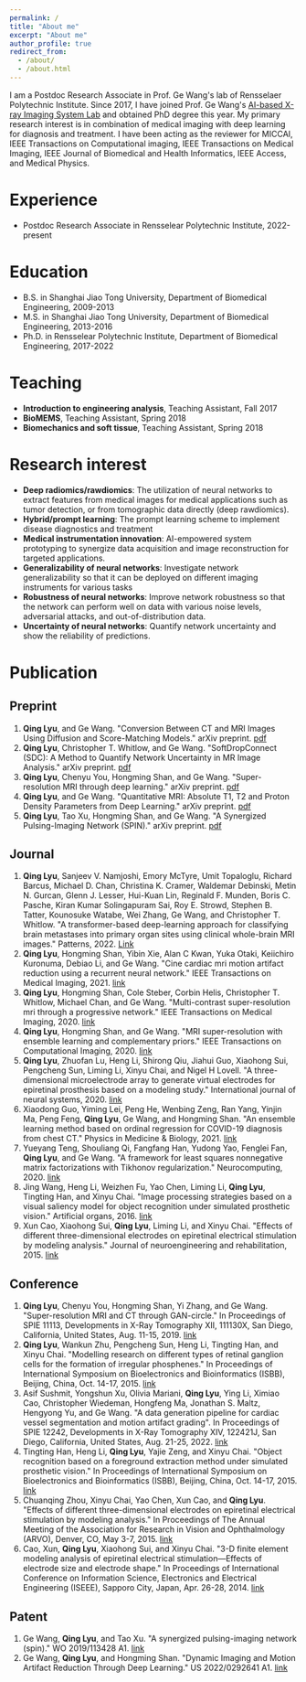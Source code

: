 ```yaml
---
permalink: /
title: "About me"
excerpt: "About me"
author_profile: true
redirect_from: 
  - /about/
  - /about.html
---
```


I am a Postdoc Research Associate in Prof. Ge Wang's lab of Rensselaer Polytechnic Institute. Since 2017, I have joined Prof. Ge Wang's [AI-based X-ray Imaging System Lab](https://wang-axis.github.io/) and obtained PhD degree this year. My primary research interest is in combination of medical imaging with deep learning for diagnosis and treatment. I have been acting as the reviewer for MICCAI, IEEE Transactions on Computational imaging, IEEE Transactions on Medical Imaging, IEEE Journal of Biomedical and Health Informatics, IEEE Access, and Medical Physics.

Experience
======
* Postdoc Research Associate in Rensselear Polytechnic Institute, 2022-present

Education
======
* B.S. in Shanghai Jiao Tong University, Department of Biomedical Engineering, 2009-2013
* M.S. in Shanghai Jiao Tong University, Department of Biomedical Engineering, 2013-2016
* Ph.D. in Rensselear Polytechnic Institute, Department of Biomedical Engineering, 2017-2022

Teaching
======
* **Introduction to engineering analysis**, Teaching Assistant, Fall 2017
* **BioMEMS**, Teaching Assistant, Spring 2018
* **Biomechanics and soft tissue**, Teaching Assistant, Spring 2018

Research interest
======
* **Deep radiomics/rawdiomics**: The utilization of neural networks to extract features from medical images for medical applications such as tumor detection, or from tomographic data directly (deep rawdiomics). 
* **Hybrid/prompt learning**: The prompt learning scheme to implement disease diagnostics and treatment
* **Medical instrumentation innovation**: AI-empowered system prototyping to synergize data acquisition and image reconstruction for targeted applications. 
* **Generalizability of neural networks**: Investigate network generalizability so that it can be deployed on different imaging instruments for various tasks
* **Robustness of neural networks**: Improve network robustness so that the network can perform well on data with various noise levels, adversarial attacks, and out-of-distribution data.
* **Uncertainty of neural networks**: Quantify network uncertainty and show the reliability of predictions.

Publication
======

Preprint
------
1. **Qing Lyu**, and Ge Wang. "Conversion Between CT and MRI Images Using Diffusion and Score-Matching Models." arXiv preprint. [pdf](https://https://arxiv.org/pdf/2209.12104.pdf)
2. **Qing Lyu**, Christopher T. Whitlow, and Ge Wang. "SoftDropConnect (SDC): A Method to Quantify Network Uncertainty in MR Image Analysis." arXiv preprint. [pdf](https://arxiv.org/pdf/2201.08418.pdf)
3. **Qing Lyu**, Chenyu You, Hongming Shan, and Ge Wang. "Super-resolution MRI through deep learning." arXiv preprint. [pdf](https://arxiv.org/ftp/arxiv/papers/1810/1810.06776.pdf)
4. **Qing Lyu**, and Ge Wang. "Quantitative MRI: Absolute T1, T2 and Proton Density Parameters from Deep Learning." arXiv preprint. [pdf](https://arxiv.org/ftp/arxiv/papers/1806/1806.07453.pdf)
5. **Qing Lyu**, Tao Xu, Hongming Shan, and Ge Wang. "A Synergized Pulsing-Imaging Network (SPIN)." arXiv preprint. [pdf](https://arxiv.org/ftp/arxiv/papers/1805/1805.12006.pdf)

Journal
------
1. **Qing Lyu**, Sanjeev V. Namjoshi, Emory McTyre, Umit Topaloglu, Richard Barcus, Michael D. Chan, Christina K. Cramer, Waldemar Debinski, Metin N. Gurcan, Glenn J. Lesser, Hui-Kuan Lin, Reginald F. Munden, Boris C. Pasche, Kiran Kumar Solingapuram Sai, Roy E. Strowd, Stephen B. Tatter, Kounosuke Watabe, Wei Zhang, Ge Wang, and Christopher T. Whitlow. "A transformer-based deep-learning approach for classifying brain metastases into primary organ sites using clinical whole-brain MRI images." Patterns, 2022. [Link](https://www.cell.com/patterns/fulltext/S2666-3899(22)00238-0)
2. **Qing Lyu**, Hongming Shan, Yibin Xie, Alan C Kwan, Yuka Otaki, Keiichiro Kuronuma, Debiao Li, and Ge Wang. "Cine cardiac mri motion artifact reduction using a recurrent neural network." IEEE Transactions on Medical Imaging, 2021. [link](https://ieeexplore.ieee.org/abstract/document/9405626)
3. **Qing Lyu**, Hongming Shan, Cole Steber, Corbin Helis, Christopher T. Whitlow, Michael Chan, and Ge Wang. "Multi-contrast super-resolution mri through a progressive network." IEEE Transactions on Medical Imaging, 2020. [link](https://ieeexplore.ieee.org/abstract/document/9001105)
4. **Qing Lyu**, Hongming Shan, and Ge Wang. "MRI super-resolution with ensemble learning and complementary priors." IEEE Transactions on Computational Imaging, 2020. [link](https://ieeexplore.ieee.org/abstract/document/8950304)
5. **Qing Lyu**, Zhuofan Lu, Heng Li, Shirong Qiu, Jiahui Guo, Xiaohong Sui, Pengcheng Sun, Liming Li, Xinyu Chai, and Nigel H Lovell. "A three-dimensional microelectrode array to generate virtual electrodes for epiretinal prosthesis based on a modeling study." International journal of neural systems, 2020. [link](https://www.worldscientific.com/doi/abs/10.1142/S0129065720500069)
6. Xiaodong Guo, Yiming Lei, Peng He, Wenbing Zeng, Ran Yang, Yinjin Ma, Peng Feng, **Qing Lyu**, Ge Wang, and Hongming Shan. "An ensemble learning method based on ordinal regression for COVID-19 diagnosis from chest CT." Physics in Medicine & Biology, 2021. [link](https://iopscience.iop.org/article/10.1088/1361-6560/ac34b2/meta)
7. Yueyang Teng, Shouliang Qi, Fangfang Han, Yudong Yao, Fenglei Fan, **Qing Lyu**, and Ge Wang. "A framework for least squares nonnegative matrix factorizations with Tikhonov regularization." Neurocomputing, 2020. [link](https://www.sciencedirect.com/science/article/abs/pii/S0925231220300217)
8. Jing Wang, Heng Li, Weizhen Fu, Yao Chen, Liming Li, **Qing Lyu**, Tingting Han, and Xinyu Chai. "Image processing strategies based on a visual saliency model for object recognition under simulated prosthetic vision." Artificial organs, 2016. [link](https://onlinelibrary.wiley.com/doi/abs/10.1111/aor.12498)
9. Xun Cao, Xiaohong Sui, **Qing Lyu**, Liming Li, and Xinyu Chai. "Effects of different three-dimensional electrodes on epiretinal electrical stimulation by modeling analysis." Journal of neuroengineering and rehabilitation, 2015. [link](https://jneuroengrehab.biomedcentral.com/articles/10.1186/s12984-015-0065-x)

Conference
------
1. **Qing Lyu**, Chenyu You, Hongming Shan, Yi Zhang, and Ge Wang. "Super-resolution MRI and CT through GAN-circle." In Proceedings of SPIE 11113, Developments in X-Ray Tomography XII, 111130X, San Diego, California, United States, Aug. 11-15, 2019. [link](https://www.spiedigitallibrary.org/conference-proceedings-of-spie/11113/111130X/Super-resolution-MRI-and-CT-through-GAN-CIRCLE/10.1117/12.2530592.short?webSyncID=9a0ce46e-9e6e-c7a4-9dab-6a0cbad05932&sessionGUID=9ad883c9-d902-bc99-93ce-d268bead49a2&SSO=1)
2. **Qing Lyu**, Wankun Zhu, Pengcheng Sun, Heng Li, Tingting Han, and Xinyu Chai. "Modelling research on different types of retinal ganglion cells for the formation of irregular phosphenes." In Proceedings of International Symposium on Bioelectronics and Bioinformatics (ISBB), Beijing, China, Oct. 14-17, 2015. [link](https://ieeexplore.ieee.org/abstract/document/7344950)
3. Asif Sushmit, Yongshun Xu, Olivia Mariani, **Qing Lyu**, Ying Li, Ximiao Cao, Christopher Wiedeman, Hongfeng Ma, Jonathan S. Maltz, Hengyong Yu, and Ge Wang. "A data generation pipeline for cardiac vessel segmentation and motion artifact grading". In Proceedings of SPIE 12242, Developments in X-Ray Tomography XIV, 122421J, San Diego, California, United States, Aug. 21-25, 2022. [link](https://www.spiedigitallibrary.org/conference-proceedings-of-spie/12242/0000/A-Data-Generation-Pipeline-for-Cardiac-Vessel-Segmentation-and-Motion/10.1117/12.2642869.short?SSO=1)
4. Tingting Han, Heng Li, **Qing Lyu**, Yajie Zeng, and Xinyu Chai. "Object recognition based on a foreground extraction method under simulated prosthetic vision." In Proceedings of International Symposium on Bioelectronics and Bioinformatics (ISBB), Beijing, China, Oct. 14-17, 2015. [link](https://ieeexplore.ieee.org/abstract/document/7344951)
5. Chuanqing Zhou, Xinyu Chai, Yao Chen, Xun Cao, and **Qing Lyu**. "Effects of different three-dimensional electrodes on epiretinal electrical stimulation by modeling analysis." In Proceedings of The Annual Meeting of the Association for Research in Vision and Ophthalmology (ARVO), Denver, CO, May 3-7, 2015. [link](https://iovs.arvojournals.org/article.aspx?articleID=2336501)
6. Cao, Xun, **Qing Lyu**, Xiaohong Sui, and Xinyu Chai. "3-D finite element modeling analysis of epiretinal electrical stimulation—Effects of electrode size and electrode shape." In Proceedings of International Conference on Information Science, Electronics and Electrical Engineering (ISEEE), Sapporo City, Japan, Apr. 26-28, 2014. [link](https://ieeexplore.ieee.org/abstract/document/6948137)

Patent
------
1. Ge Wang, **Qing Lyu**, and Tao Xu. "A synergized pulsing-imaging network (spin)." WO 2019/113428 A1. [link](https://patentscope.wipo.int/search/en/detail.jsf?docId=WO2019113428&_cid=P22-KBSTI1-51183-1)
2. Ge Wang, **Qing Lyu**, and Hongming Shan. "Dynamic Imaging and Motion Artifact Reduction Through Deep Learning." US 2022/0292641 A1. [link](https://patentscope.wipo.int/search/en/detail.jsf?docId=US374016070&_cid=P11-L8LKUZ-83847-1)

